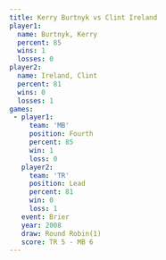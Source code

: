 ```yaml
---
title: Kerry Burtnyk vs Clint Ireland
player1:              
  name: Burtnyk, Kerry
  percent: 85         
  wins: 1             
  losses: 0           
player2:              
  name: Ireland, Clint
  percent: 81         
  wins: 0             
  losses: 1           
games:
 - player1:          
     team: 'MB'      
     position: Fourth
     percent: 85     
     win: 1          
     loss: 0         
   player2:        
     team: 'TR'    
     position: Lead
     percent: 81   
     win: 0        
     loss: 1       
   event: Brier        
   year: 2008          
   draw: Round Robin(1)
   score: TR 5 - MB 6  
---
```

